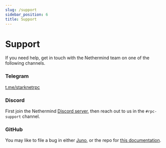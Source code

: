 ```yaml
---
slug: /support
sidebar_position: 6
title: Support
---
```


# Support

If you need help, get in touch with the Nethermind team on one of the following channels.

### Telegram

[t.me/starknetrpc](https://t.me/starknetrpc)

### Discord

First join the Nethermind [Discord server](https://discord.com/invite/PaCMRFdvWT), then reach out to us in the `#rpc-support` channel.

### GitHub

You may like to file a bug in either [Juno](https://github.com/NethermindEth/juno/issues), or the repo for [this documentation](https://github.com/NethermindEth/rpc-docs/issues).
